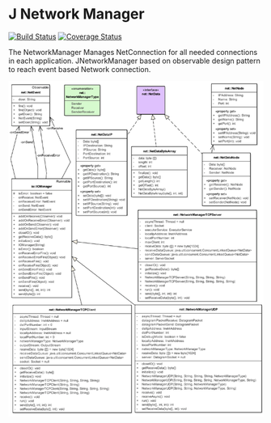 # J Network Manager

[![Build Status](https://travis-ci.org/M-Razavi/J-Network-Manager.svg?branch=master)](https://travis-ci.org/casbin/jcasbin)
[![Coverage Status](https://coveralls.io/repos/github/M-Razavi/J-Network-Manager/badge.svg?branch=master)](https://coveralls.io/github/M-Razavi/J-Network-Manager?branch=master)

The NetworkManager Manages NetConnection for all needed connections in each application.
JNetworkManager based on observable design pattern to reach event based Network connection.

![Class Diagram](https://github.com/M-Razavi/J-Network-Manager/blob/master/doc/Network%20Class%20Model.png "Class Diagram")


